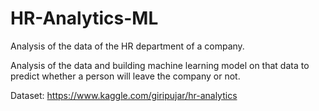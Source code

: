 # HR-Analytics-ML
Analysis of the data of the HR department of a company.

Analysis of the data and building machine learning model on that data to predict whether a person will leave the company or not.

Dataset: https://www.kaggle.com/giripujar/hr-analytics
